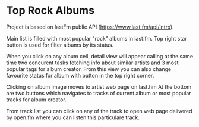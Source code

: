 # Top Rock Albums

Project is based on lastFm public API (https://www.last.fm/api/intro).

Main list is filled with most popular "rock" albums in last.fm. Top right star button is used for filter albums by its status.

When you click on any album cell, detail view will appear calling at the same time two concurent tasks  fetching info about similar artists and 3 most popular tags for album creator. From this view you can also change favourite status for album with button in the top right corner.

Clicking on album image moves to artist web page on last.hm
At the bottom are two buttons which navigates to tracks of current album or most popular tracks for album creator.

From track list you can click on any of the track to open web page delivered by open.fm where you can listen this particulare track.


